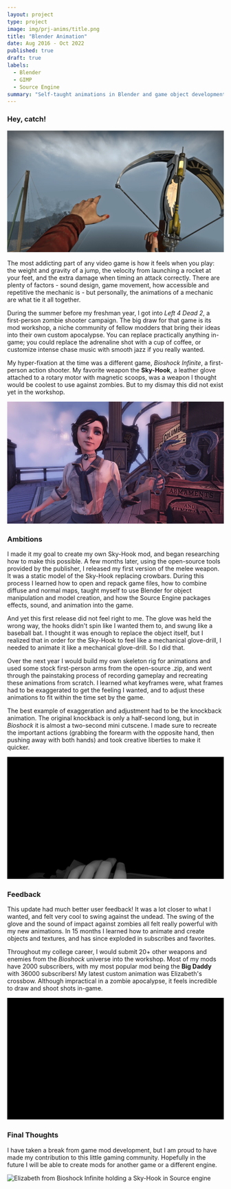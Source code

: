 ```yaml
---
layout: project
type: project
image: img/prj-anims/title.png
title: "Blender Animation"
date: Aug 2016 - Oct 2022
published: true
draft: true
labels:
  - Blender
  - GIMP
  - Source Engine
summary: "Self-taught animations in Blender and game object development for the Source Engine."
---
```


### Hey, catch!

<div class="vw-50"><img class="img-fluid" src="../img/prj-anims/thumb.jpg"></div>

The most addicting part of any video game is how it feels when you play: the weight and gravity of a jump, the velocity from launching a rocket at your feet, and the extra damage when timing an attack correctly. There are plenty of factors - sound design, game movement, how accessible and repetitive the mechanic is - but personally, the animations of a mechanic are what tie it all together. 

During the summer before my freshman year, I got into *Left 4 Dead 2*, a first-person zombie shooter campaign. The big draw for that game is its mod workshop, a niche community of fellow modders that bring their ideas into their own custom apocalypse. You can replace practically anything in-game; you could replace the adrenaline shot with a cup of coffee, or customize intense chase music with smooth jazz if you really wanted. 

My hyper-fixation at the time was a different game, *Bioshock Infinite*, a first-person action shooter. My favorite weapon the **Sky-Hook**, a leather glove attached to a rotary motor with magnetic scoops, was a weapon I thought would be coolest to use against zombies. But to my dismay this did not exist yet in the workshop. 

<div style="text-align: center">
<img class="img-fluid" alt="Elizabeth from Bioshock Infinite holding a Sky-Hook" src="../img/prj-anims/bioshock.png">
</div>

### Ambitions

I made it my goal to create my own Sky-Hook mod, and began researching how to make this possible. A few months later, using the open-source tools provided by the publisher, I released my first version of the melee weapon. It was a static model of the Sky-Hook replacing crowbars. During this process I learned how to open and repack game files, how to combine diffuse and normal maps, taught myself to use Blender for object manipulation and model creation, and how the Source Engine packages effects, sound, and animation into the game. 

And yet this first release did not feel right to me. The glove was held the wrong way, the hooks didn't spin like I wanted them to, and swung like a baseball bat. I thought it was enough to replace the object itself, but I realized that in order for the Sky-Hook to feel like a mechanical glove-drill, I needed to animate it like a mechanical glove-drill. So I did that.

Over the next year I would build my own skeleton rig for animations and used some stock first-person arms from the open-source .zip, and went through the painstaking process of recording gameplay and recreating these animations from scratch. I learned what keyframes were, what frames had to be exaggerated to get the feeling I wanted, and to adjust these animations to fit within the time set by the game.

The best example of exaggeration and adjustment had to be the knockback animation. The original knockback is only a half-second long, but in *Bioshock* it is almost a two-second mini cutscene. I made sure to recreate the important actions (grabbing the forearm with the opposite hand, then pushing away with both hands) and took creative liberties to make it quicker. 

<div style="text-align: center">
<img class="img-fluid" src="../img/prj-anims/skyhook.gif">
</div>

### Feedback

This update had much better user feedback! It was a lot closer to what I wanted, and felt very cool to swing against the undead. The swing of the glove and the sound of impact against zombies all felt really powerful with my new animations. In 15 months I learned how to animate and create objects and textures, and has since exploded in subscribes and favorites. 

Throughout my college career, I would submit 20+ other weapons and enemies from the *Bioshock* universe into the workshop. Most of my mods have 2000 subscribers, with my most popular mod being the **Big Daddy** with 36000 subscribers! My latest custom animation was Elizabeth's crossbow. Although impractical in a zombie apocalypse, it feels incredible to draw and shoot shots in-game. 

<div style="text-align: center">
<img class="img-fluid" src="../img/prj-anims/crossbow.gif">
</div>

### Final Thoughts

I have taken a break from game mod development, but I am proud to have made my contribution to this little gaming community. Hopefully in the future I will be able to create mods for another game or a different engine. 

<img class="img-fluid" alt="Elizabeth from Bioshock Infinite holding a Sky-Hook in Source engine" src="https://steamuserimages-a.akamaihd.net/ugc/169290082330427244/24BCB5226F1F12D9ACE36B0DD2CFEB3FFA92B958/?imw=5000&imh=5000&ima=fit&impolicy=Letterbox&imcolor=%23000000&letterbox=false">